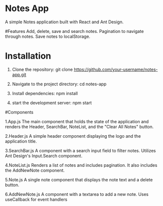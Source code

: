 # Notes App
A simple Notes application built with React and Ant Design.

#Features
Add, delete, save and search notes.
Pagination to navigate through notes.
Save notes to localStorage.

# Installation

1. Clone the repository:
    git clone https://github.com/your-username/notes-app.git
 
2. Navigate to the project directory:
    cd notes-app
   
4. Install dependencies:
    npm install

5. start the development server:
    npm start


#Components

1.App.js
The main component that holds the state of the application and renders the Header, SearchBar, NoteList, and the "Clear All Notes" button.

2.Header.js
A simple header component displaying the logo and the application title.

3.SearchBar.js
A component with a search input field to filter notes. Utilizes Ant Design's Input.Search component.

4.NoteList.js
Renders a list of notes and includes pagination. It also includes the AddNewNote component.

5.Note.js
A single note component that displays the note text and a delete button.

6.AddNewNote.js
A component with a textarea to add a new note. Uses useCallback for event handlers

